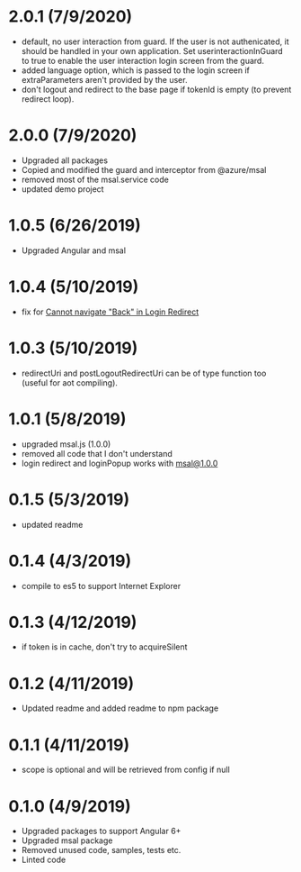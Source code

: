 # 2.0.1 (7/9/2020)
* default, no user interaction from guard. If the user is not authenicated, it should be handled in your own application. Set userinteractionInGuard to true to enable the user interaction login screen from the guard.
* added language option, which is passed to the login screen if extraParameters aren't provided by the user.
* don't logout and redirect to the base page if tokenId is empty (to prevent redirect loop).


# 2.0.0 (7/9/2020)
* Upgraded all packages
* Copied and modified the guard and interceptor from @azure/msal
* removed most of the msal.service code
* updated demo project

# 1.0.5 (6/26/2019)
* Upgraded Angular and msal

# 1.0.4 (5/10/2019)
* fix for <a href="https://github.com/AzureAD/microsoft-authentication-library-for-js/issues/588"> Cannot navigate "Back" in Login Redirect</a>

# 1.0.3 (5/10/2019)
* redirectUri and postLogoutRedirectUri can be of type function too (useful for aot compiling).

# 1.0.1 (5/8/2019)
* upgraded msal.js (1.0.0)
* removed all code that I don't understand
* login redirect and loginPopup works with msal@1.0.0

# 0.1.5 (5/3/2019)
* updated readme

# 0.1.4 (4/3/2019)
* compile to es5 to support Internet Explorer

# 0.1.3 (4/12/2019)
* if token is in cache, don't try to acquireSilent

# 0.1.2 (4/11/2019)
* Updated readme and added readme to npm package

# 0.1.1 (4/11/2019)
* scope is optional and will be retrieved from config if null

# 0.1.0 (4/9/2019)
* Upgraded packages to support Angular 6+
* Upgraded msal package
* Removed unused code, samples, tests etc.
* Linted code 